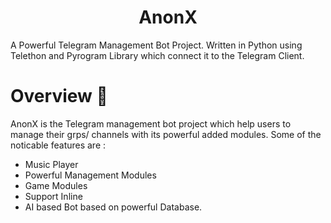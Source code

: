 <h1 align="center"><b> AnonX </b></h1>

A Powerful Telegram Management Bot Project. Written in Python
using Telethon and Pyrogram Library which connect it to the Telegram Client.

# **Overview 🔭**

AnonX is the Telegram management bot project which help users to manage their grps/ channels
with its powerful added modules. Some of the noticable features are :

- Music Player
- Powerful Management Modules 
- Game Modules
- Support Inline
- AI based Bot based on powerful Database.

